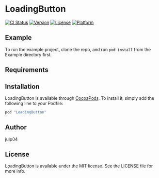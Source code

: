 # LoadingButton

[![CI Status](http://img.shields.io/travis/julp04/LoadingButton.svg?style=flat)](https://travis-ci.org/julp04/LoadingButton)
[![Version](https://img.shields.io/cocoapods/v/LoadingButton.svg?style=flat)](http://cocoapods.org/pods/LoadingButton)
[![License](https://img.shields.io/cocoapods/l/LoadingButton.svg?style=flat)](http://cocoapods.org/pods/LoadingButton)
[![Platform](https://img.shields.io/cocoapods/p/LoadingButton.svg?style=flat)](http://cocoapods.org/pods/LoadingButton)

## Example

To run the example project, clone the repo, and run `pod install` from the Example directory first.

## Requirements

## Installation

LoadingButton is available through [CocoaPods](http://cocoapods.org). To install
it, simply add the following line to your Podfile:

```ruby
pod "LoadingButton"
```

## Author

julp04

## License

LoadingButton is available under the MIT license. See the LICENSE file for more info.
